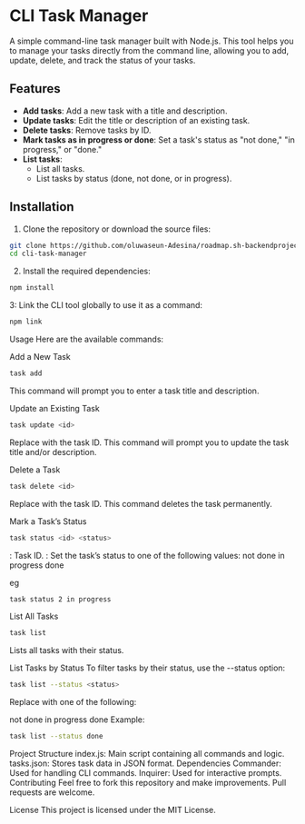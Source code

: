 # CLI Task Manager

A simple command-line task manager built with Node.js. This tool helps you to manage your tasks directly from the command line, allowing you to add, update, delete, and track the status of your tasks.

## Features

- **Add tasks**: Add a new task with a title and description.
- **Update tasks**: Edit the title or description of an existing task.
- **Delete tasks**: Remove tasks by ID.
- **Mark tasks as in progress or done**: Set a task's status as "not done," "in progress," or "done."
- **List tasks**:
  - List all tasks.
  - List tasks by status (done, not done, or in progress).

## Installation

1. Clone the repository or download the source files:

```bash
git clone https://github.com/oluwaseun-Adesina/roadmap.sh-backendprojects.git
cd cli-task-manager

```

2. Install the required dependencies:

```bash
npm install
```

3: Link the CLI tool globally to use it as a command:

```bash
npm link
```

Usage
Here are the available commands:

Add a New Task

```bash
task add
```

This command will prompt you to enter a task title and description.

Update an Existing Task

```bash
task update <id>
```

Replace <id> with the task ID. This command will prompt you to update the task title and/or description.

Delete a Task

```bash
task delete <id>
```

Replace <id> with the task ID. This command deletes the task permanently.

Mark a Task’s Status

```bash
task status <id> <status>
```

<id>: Task ID.
<status>: Set the task’s status to one of the following values:
not done
in progress
done

eg

```bash
task status 2 in progress
```

List All Tasks

```bash
task list
```

Lists all tasks with their status.

List Tasks by Status
To filter tasks by their status, use the --status option:

```bash
task list --status <status>
```

Replace <status> with one of the following:

not done
in progress
done
Example:

```bash
task list --status done
```

Project Structure
index.js: Main script containing all commands and logic.
tasks.json: Stores task data in JSON format.
Dependencies
Commander: Used for handling CLI commands.
Inquirer: Used for interactive prompts.
Contributing
Feel free to fork this repository and make improvements. Pull requests are welcome.

License
This project is licensed under the MIT License.
